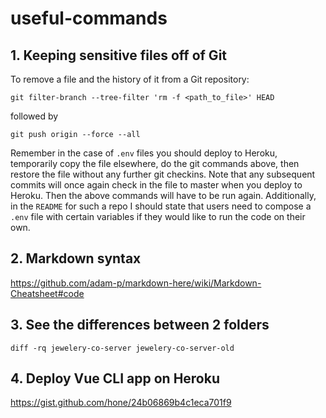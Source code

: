 # useful-commands

## 1. Keeping sensitive files off of Git

To remove a file and the history of it from a Git repository:
```
git filter-branch --tree-filter 'rm -f <path_to_file>' HEAD
```
followed by
```
git push origin --force --all
```

Remember in the case of `.env` files you should deploy to Heroku, temporarily copy the file elsewhere, do the git commands above, then restore the file without any further git checkins. Note that any subsequent commits will once again check in the file to master when you deploy to Heroku. Then the above commands will have to be run again. Additionally, in the `README` for such a repo I should state that users need to compose a `.env` file with certain variables if they would like to run the code on their own.

## 2. Markdown syntax

https://github.com/adam-p/markdown-here/wiki/Markdown-Cheatsheet#code


## 3. See the differences between 2 folders

`diff -rq jewelery-co-server jewelery-co-server-old`

## 4. Deploy Vue CLI app on Heroku

https://gist.github.com/hone/24b06869b4c1eca701f9
